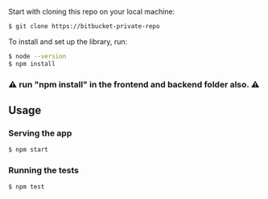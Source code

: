 Start with cloning this repo on your local machine:

```sh
$ git clone https://bitbucket-private-repo
```

To install and set up the library, run:

```sh
$ node --version
$ npm install
```
### ⚠️ run "npm install" in the frontend and backend folder also. ⚠️

## **Usage**

### Serving the app

```sh
$ npm start
```
### Running the tests

```sh
$ npm test
```
